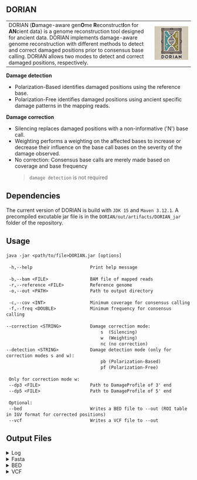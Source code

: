 ## DORIAN
<table>
    <tr>
        <td>
DORIAN (<b>D</b>amage-aware gen<b>O</b>me <b>R</b>econstruct<b>I</b>on for <b>AN</b>cient data) is a genome reconstruction tool designed for ancient data. DORIAN implements damage-aware genome reconstruction with different methods to detect and correct damaged positions prior to consensus base calling.  
DORIAN allows two modes to detect and correct damaged positions, respectively.  
        </td>
        <td>
            <img src="media/DORIAN.jpg" alt="DORIAN Logo" width="750"/>
        </td>
    </tr>
</table>

**Damage detection**
* Polarization-Based identifies damaged positions using the reference base.
* Polarization-Free identifies damaged positions using ancient specific damage patterns in the mapping reads.

**Damage correction**
* Silencing replaces damaged positions with a non-informative ('N') base call.
* Weighting performs a weighting on the affected bases to increase or decrease their influence on the base call bases on the severity of the damage observed.
* No correction: Consensus base calls are merely made based on coverage and base frequency
    > ```damage detection``` is not required


## Dependencies
The current version of DORIAN is build with ```JDK 15``` and ```Maven 3.12.1```. A precompiled excutable jar file is in the ```DORIAN/out/artifacts/DORIAN_jar``` folder of the repository.

## Usage
`````
java -jar <path/to/file>DORIAN.jar [options]

 -h,--help                      Print help message

 -b,--bam <FILE>                BAM file of mapped reads
 -r,--reference <FILE>          Reference genome
 -o,--out <PATH>                Path to output directory

 -c,--cov <INT>                 Minimum coverage for consensus calling
 -f,--freq <DOUBLE>             Minimum frequency for consensus calling

--correction <STRING>           Damage correction mode: 
                                    s  (Silencing)
                                    w  (Weighting)
                                    nc (no correction)
--detection <STRING>            Damage detection mode (only for correction modes s and w):
                                    pb (Polarization-Based)
                                    pf (Polarization-Free)  

 Only for correction mode w:                               
 --dp3 <FILE>                   Path to DamageProfile of 3' end
 --dp5 <FILE>                   Path to DamageProfile of 5' end
 
 Optional:
 --bed                          Writes a BED file to --out (ROI table in IGV format for corrected positions)
 --vcf                          Writes a VCF file to --out
`````

## Output Files
<details>
<summary>Log</summary>
The log file contains a listing of the specified cli parameters for the given run. In addition, it lists all positions that were considered for correction (in <code>no correction</code> mode, all positions are listed) and some general information on the position.

* <code>CHROM</code>: The name of the reference sequence
* <code>POS</code>: The position in the reference sequence
* <code>REF</code>: The reference base at <code>POS</code>
* <code>COV</code>: The read coverage observed at <code>POS</code> prior correction
* <code>ALLELE_COUNTS_PRIOR</code>: Counts of observed bases prior correction
* <code>ALLELE_COUNTS_CORRECTED</code>: Counts of corrected bases (excluding N's)
* <code>BASE_CALL</code>: Final base call for the position as included in the Fasta
* <code>BASE_FREQ</code>: Frequency with which the <code>BASE_CALL</code> was made (always <code>-1.0</code> for N's, as a N is only called if the coverage or frequency for another base call is too low)
</details>


<details>
<summary>Fasta</summary>
Reconstructed sequence of the input sample. As header, the sample name as specified in the BAM file name and the chosen correction mode are used
</details>


<details>
<summary>BED</summary>

> Only for runs where ```--correction```is either ```w```  or ```s```.

File that can be loaded to IGV ([Interactive Genome Viewer](https://igv.org)) together with the BAM and reference file to closer inspect the corrected positions. This highlights the positions on which a correction was performed as well as the two previous and following positions.

</details>


<details>
<summary>VCF</summary>
File similar to VCF files generated in GATK's UnifiedGenotyper or HalotypeCaller. 

If ```--correction``` is ```w```, weights which are not a whole number are rounded to the next integer in the AD tag of the VCF file.
</details>